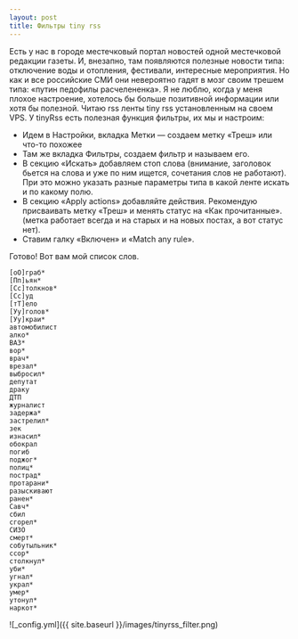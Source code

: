 ```yaml
---
layout: post
title: Фильтры tiny rss
---
```


Есть у нас в городе местечковый портал новостей одной местечковой редакции газеты. И, внезапно, там появляются полезные новости типа: отключение воды и отопления, фестивали, интересные мероприятия. Но как и все российские СМИ они невероятно гадят в мозг своим трешем типа: «путин педофилы расчелененка». Я не люблю, когда у меня плохое настроение, хотелось бы больше позитивной информации или хотя бы полезной. Читаю rss ленты tiny rss установленным на своем VPS.
У tinyRss есть полезная функция фильтры, их мы и настроим:

* Идем в Настройки, вкладка Метки — создаем метку «Треш» или что-то похожее
* Там же вкладка Фильтры, создаем фильтр и называем его.
* В секцию «Искать» добавляем стоп слова (внимание, заголовок бьется на слова и уже по ним ищется, сочетания слов не работают). При это можно указать разные параметры типа в какой ленте искать и по какому полю.
* В секцию «Apply actions» добавляйте действия. Рекомендую присваивать метку «Треш» и менять статус на «Как прочитанные». (метка работает всегда и на старых и на новых постах, а вот статус нет).
* Ставим галку «Включен» и «Match any rule».

Готово!
Вот вам мой список слов.

```text
[оО]граб*
[Пп]ьян*
[Сс]толкнов*
[Сс]уд
[тТ]ело
[Уу]голов*
[Уу]краи*
автомобилист
алко*
ВАЗ*
вор*
врач*
врезал*
выбросил*
депутат
драку
ДТП
журналист
задержа*
застрелил*
зек
изнасил*
обокрал
погиб
поджог*
полиц*
пострад*
протарани*
разыскивают
ранен*
Савч*
сбил
сгорел*
СИЗО
смерт*
собутыльник*
ссор*
столкнул*
уби*
угнал*
украл*
умер*
утонул*
наркот*
```

![_config.yml]({{ site.baseurl }}/images/tinyrss_filter.png)
